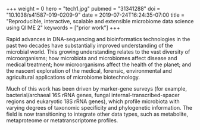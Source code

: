 +++
weight = 0
hero = "tech1.jpg"
pubmed = "31341288"
doi = "10.1038/s41587-019-0209-9"
date = 2019-07-24T16:24:35-07:00
title = "Reproducible, interactive, scalable and extensible microbiome data science using QIIME 2"
keywords = ["prior work"]
+++

Rapid advances in DNA-sequencing and bioinformatics technologies in the past two decades
have substantially improved understanding of the microbial world. This growing
understanding relates to the vast diversity of microorganisms; how microbiota and
microbiomes affect disease and medical treatment; how microorganisms affect the health
of the planet; and the nascent exploration of the medical, forensic, environmental and
agricultural applications of microbiome biotechnology.

Much of this work has been driven
by marker-gene surveys (for example, bacterial/archaeal 16S rRNA genes, fungal
internal-transcribed-spacer regions and eukaryotic 18S rRNA genes), which profile
microbiota with varying degrees of taxonomic specificity and phylogenetic information.
The field is now transitioning to integrate other data types, such as metabolite,
metaproteome or metatranscriptome profiles.
